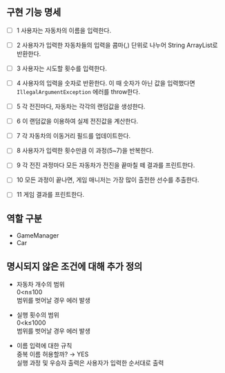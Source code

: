 ## 구현 기능 명세

- [ ] 1 사용자는 자동차의 이름을 입력한다.
- [ ] 2 사용자가 입력한 자동차들의 입력을 콤마(,) 단위로 나누어 String ArrayList로 반환한다.
- [ ] 3 사용자는 시도할 횟수를 입력한다.
- [ ] 4 사용자의 입력을 숫자로 반환한다. 이 때 숫자가 아닌 값을 입력했다면 `IllegalArgumentException` 에러를 throw한다.
- [ ] 5 각 전진마다, 자동차는 각각의 랜덤값을 생성한다.
- [ ] 6 이 랜덤값을 이용하여 실제 전진값을 계산한다.
- [ ] 7 각 자동차의 이동거리 필드를 업데이트한다.
- [ ] 8 사용자가 입력한 횟수만큼 이 과정(5~7)을 반복한다.
- [ ] 9 각 전진 과정마다 모든 자동차가 전진을 끝마칠 떼 결과를 프린트한다.
- [ ] 10 모든 과정이 끝나면, 게임 매니저는 가장 많이 출전한 선수를 추출한다.
- [ ] 11 게임 결과를 프린트한다.



## 역할 구분

- GameManager
- Car


## 명시되지 않은 조건에 대해 추가 정의

- 자동차 개수의 범위   
  0<n≤100   
  범위를 벗어날 경우 에러 발생

- 실행 횟수의 범위   
  0<k≤1000   
  범위를 벗어날 경우 에러 발생

- 이름 입력에 대한 규칙   
  중복 이름 허용할까? → YES   
  실행 과정 및 우승자 출력은 사용자가 입력한 순서대로 출력      
